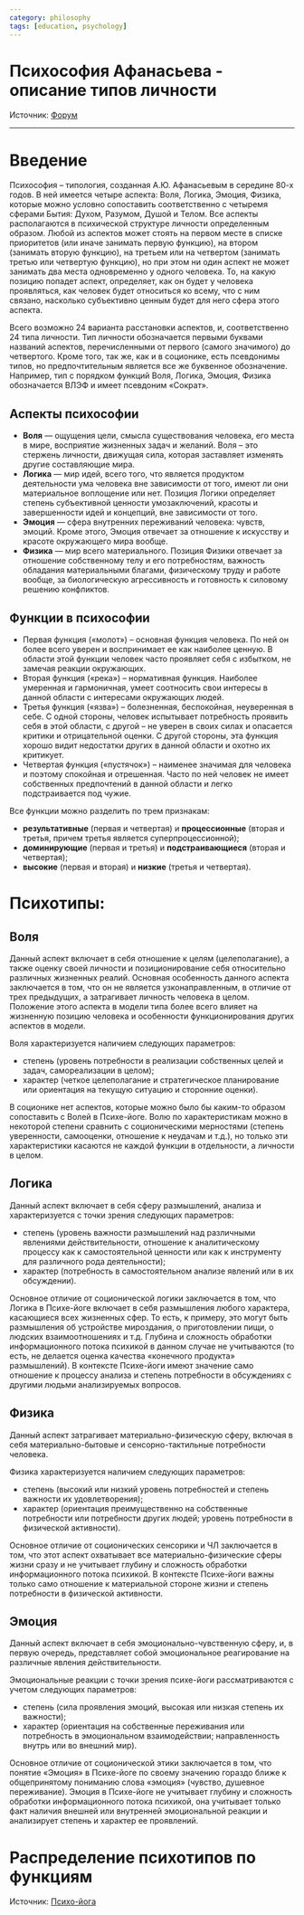 ```yaml
---
category: philosophy
tags: [education, psychology]
---
```


# Психософия Афанасьева - описание типов личности

Источник: [Форум](http://sociomodel.ru/psychosofy.htm)

---

# Введение

Психософия – типология, созданная А.Ю.  Афанасьевым в середине 80-х годов. В ней имеется четыре аспекта: Воля, Логика, Эмоция, Физика, которые можно условно сопоставить соответственно с четыремя сферами Бытия: Духом, Разумом, Душой и Телом.  Все аспекты располагаются в психической структуре личности определенным образом. Любой из аспектов может стоять на первом месте в списке приоритетов (или иначе занимать первую функцию), на втором (занимать вторую функцию), на третьем или на четвертом (занимать третью или четвертую функцию), но при этом ни один аспект не может занимать два места одновременно у одного человека. То, на какую позицию попадет аспект, определяет, как он будет у человека проявляться, как человек будет относиться ко всему, что с ним связано, насколько субъективно ценным будет для него сфера этого аспекта.

Всего возможно 24 варианта расстановки аспектов, и, соответственно 24 типа личности. Тип личности обозначается первыми буквами названий аспектов, перечисленными от первого (самого значимого) до четвертого. Кроме того, так же, как и в соционике, есть псевдонимы типов, но предпочтительным является все же буквенное обозначение. Например, тип с порядком функций Воля, Логика, Эмоция, Физика обозначается ВЛЭФ и имеет псевдоним «Сократ».

## Аспекты психософии
- **Воля** — ощущения цели, смысла существования человека, его места в мире, восприятие жизненных задач и желаний. Воля – это стержень личности, движущая сила, которая заставляет изменять другие составляющие мира.
- **Логика** — мир идей, всего того, что является продуктом деятельности ума человека вне зависимости от того, имеют ли они материальное воплощение или нет. Позиция Логики определяет степень субъективной ценности умозаключений, красоты и завершенности идей и концепций, вне зависимости от того.
- **Эмоция** — сфера внутренних переживаний человека: чувств, эмоций. Кроме этого, Эмоция отвечает за отношение к искусству и красоте окружающего мира вообще.
- **Физика** — мир всего материального. Позиция Физики отвечает за отношение собственному телу и его потребностям, важность обладания материальными благами, физическому труду и работе вообще, за биологическую агрессивность и готовность к силовому решению конфликтов.

## Функции в психософии
- Первая функция («молот») – основная функция человека. По ней он более всего уверен и воспринимает ее как наиболее ценную. В области этой функции человек часто проявляет себя с избытком, не замечая реакции окружающих.
- Вторая функция («река») – нормативная функция. Наиболее умеренная и гармоничная, умеет соотносить свои интересы в данной области с интересами окружающих людей.
- Третья функция («язва») – болезненная, беспокойная, неуверенная в себе. С одной стороны, человек испытывает потребность проявить себя в этой области, с другой – не уверен в своих силах и опасается критики и отрицательной оценки. С другой стороны, эта функция хорошо видит недостатки других в данной области и охотно их критикует.
- Четвертая функция («пустячок») – наименее значимая для человека и поэтому спокойная и отрешенная. Часто по ней человек не имеет собственных предпочтений в данной области и легко подстраивается под чужие.

Все функции можно разделить по трем признакам:
- **результативные** (первая и четвертая) и **процессионные** (вторая и третья, причем третья является суперпроцессионной);
- **доминирующие** (первая и третья) и **подстраивающиеся** (вторая и четвертая);
- **высокие** (первая и вторая) и **низкие** (третья и четвертая).

# Психотипы:

## Воля
Данный аспект включает в себя отношение к целям (целеполагание), а также оценку своей личности и позиционирование себя относительно различных жизненных реалий. Основная особенность данного аспекта заключается в том, что он не является узконаправленным, в отличие от трех предыдущих, а затрагивает личность человека в целом. Положение этого аспекта в модели типа более всего влияет на жизненную позицию человека и особенности функционирования других аспектов в модели.

Воля характеризуется наличием следующих параметров:
- степень (уровень потребности в реализации собственных целей и задач, самореализации в целом);
- характер (четкое целеполагание и стратегическое планирование или ориентация на текущую ситуацию и сторонние оценки).

В соционике нет аспектов, которые можно было бы каким-то образом сопоставить с Волей в Психе-йоге. Волю по характеристикам можно в некоторой степени сравнить с соционическими мерностями (степень уверенности, самооценки, отношение к неудачам и т.д.), но только эти характеристики касаются не каждой функции в отдельности, а личности в целом.

## Логика
Данный аспект включает в себя сферу размышлений, анализа и характеризуется с точки зрения следующих параметров:
- степень (уровень важности размышлений над различными явлениями действительности, отношение к аналитическому процессу как к самостоятельной ценности или как к инструменту для различного рода деятельности);
- характер (потребность в самостоятельном анализе явлений или в их обсуждении).

Основное отличие от соционической логики заключается в том, что Логика в Психе-йоге включает в себя размышления любого характера, касающиеся всех жизненных сфер. То есть, к примеру, это могут быть размышления об устройстве мироздания, о приготовлении пищи, о людских взаимоотношениях и т.д.  Глубина и сложность обработки информационного потока психикой в данном случае не учитываются (то есть, не делается оценка качества «конечного продукта» размышлений). В контексте Психе-йоги имеют значение само отношение к процессу анализа и степень потребности в обсуждениях с другими людьми анализируемых вопросов.

## Физика
Данный аспект затрагивает материально-физическую сферу, включая в себя материально-бытовые и сенсорно-тактильные потребности человека.

Физика характеризуется наличием следующих параметров:
- степень (высокий или низкий уровень потребностей и степень важности их удовлетворения);
- характер (ориентация преимущественно на собственные потребности или потребности других людей; уровень потребности в физической активности).

Основное отличие от соционических сенсорики и ЧЛ заключается в том, что этот аспект охватывает все материально-физические сферы жизни сразу и не учитывает глубину и сложность обработки информационного потока психикой. В контексте Психе-йоги важны только само отношение к материальной стороне жизни и степень потребности в физической активности.

## Эмоция
Данный аспект включает в себя эмоционально-чувственную сферу, и, в первую очередь, представляет собой эмоциональное реагирование на различные явления действительности.

Эмоциональные реакции с точки зрения психе-йоги рассматриваются с учетом следующих параметров:
- степень (сила проявления эмоций, высокая или низкая степень их важности);
- характер (ориентация на собственные переживания или потребность в эмоциональном взаимодействии; направленность внутрь или во внешний мир).

Основное отличие от соционической этики заключается в том, что понятие «Эмоция» в Психе-йоге по своему значению гораздо ближе к общепринятому пониманию слова «эмоция» (чувство, душевное переживание). Эмоция в Психе-йоге не учитывает глубину и сложность обработки информационного потока психикой, она учитывает только факт наличия внешней или внутренней эмоциональной реакции и анализирует степень и характер ее проявлений.

# Распределение психотипов по функциям

Источник: [Психо-йога](http://www.psycheyoga.info/lovesyntax/)